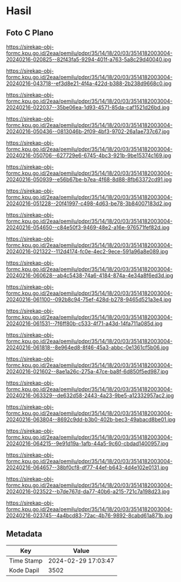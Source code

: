 # Hasil

## Foto C Plano

https://sirekap-obj-formc.kpu.go.id/2eaa/pemilu/pdpr/35/14/18/20/03/3514182003004-20240216-020825--82f43fa5-9294-401f-a763-5a8c29d40040.jpg

https://sirekap-obj-formc.kpu.go.id/2eaa/pemilu/pdpr/35/14/18/20/03/3514182003004-20240216-043718--ef3d8e21-4f4a-422d-b388-2b238d9668c0.jpg

https://sirekap-obj-formc.kpu.go.id/2eaa/pemilu/pdpr/35/14/18/20/03/3514182003004-20240216-022037--35be06ea-1d93-4571-85da-caf1521d26bd.jpg

https://sirekap-obj-formc.kpu.go.id/2eaa/pemilu/pdpr/35/14/18/20/03/3514182003004-20240216-050436--0813046b-2f09-4bf3-9702-26a1ae737c67.jpg

https://sirekap-obj-formc.kpu.go.id/2eaa/pemilu/pdpr/35/14/18/20/03/3514182003004-20240216-050706--627729e6-6745-4bc3-921b-9be15374c169.jpg

https://sirekap-obj-formc.kpu.go.id/2eaa/pemilu/pdpr/35/14/18/20/03/3514182003004-20240216-050939--e56b67be-b7ea-4f68-8d88-8fb63372cd91.jpg

https://sirekap-obj-formc.kpu.go.id/2eaa/pemilu/pdpr/35/14/18/20/03/3514182003004-20240216-051228--20f41997-c498-4d63-be78-3b84007183d2.jpg

https://sirekap-obj-formc.kpu.go.id/2eaa/pemilu/pdpr/35/14/18/20/03/3514182003004-20240216-054650--c84e50f3-9469-48e2-a16e-976571fef82d.jpg

https://sirekap-obj-formc.kpu.go.id/2eaa/pemilu/pdpr/35/14/18/20/03/3514182003004-20240216-021322--112d4174-fc0e-4ec2-9ece-591a96a8e089.jpg

https://sirekap-obj-formc.kpu.go.id/2eaa/pemilu/pdpr/35/14/18/20/03/3514182003004-20240216-060628--ab4c5438-74a6-4184-874a-4e34a8f6ed3d.jpg

https://sirekap-obj-formc.kpu.go.id/2eaa/pemilu/pdpr/35/14/18/20/03/3514182003004-20240216-061100--092b8c94-75ef-428d-b278-9465d521a3e4.jpg

https://sirekap-obj-formc.kpu.go.id/2eaa/pemilu/pdpr/35/14/18/20/03/3514182003004-20240216-061531--7f6ff80b-c533-4f71-a43d-14fa711a085d.jpg

https://sirekap-obj-formc.kpu.go.id/2eaa/pemilu/pdpr/35/14/18/20/03/3514182003004-20240216-061818--8e964ed8-8f46-45a3-abbc-0e1361cf5b06.jpg

https://sirekap-obj-formc.kpu.go.id/2eaa/pemilu/pdpr/35/14/18/20/03/3514182003004-20240216-021602--8ae1a26c-275a-47ce-ba8f-6d850f5ed987.jpg

https://sirekap-obj-formc.kpu.go.id/2eaa/pemilu/pdpr/35/14/18/20/03/3514182003004-20240216-063329--de632d58-2443-4a23-9be5-a12332957ac2.jpg

https://sirekap-obj-formc.kpu.go.id/2eaa/pemilu/pdpr/35/14/18/20/03/3514182003004-20240216-063804--8692c9dd-b3b0-402b-bec3-49abacd8be01.jpg

https://sirekap-obj-formc.kpu.go.id/2eaa/pemilu/pdpr/35/14/18/20/03/3514182003004-20240216-064215--9e91d19a-1afb-44a5-9c60-cbdad1400957.jpg

https://sirekap-obj-formc.kpu.go.id/2eaa/pemilu/pdpr/35/14/18/20/03/3514182003004-20240216-064657--38bf0cf8-df77-44ef-b643-4d4e102e0131.jpg

https://sirekap-obj-formc.kpu.go.id/2eaa/pemilu/pdpr/35/14/18/20/03/3514182003004-20240216-023522--b7de767d-da77-40b6-a215-721c7a198d23.jpg

https://sirekap-obj-formc.kpu.go.id/2eaa/pemilu/pdpr/35/14/18/20/03/3514182003004-20240216-023745--4a4bcd83-72ac-4b76-9892-8cabd61a871b.jpg


## Metadata

| Key        | Value               |
| ---------- | ------------------- |
| Time Stamp | 2024-02-29 17:03:47 |
| Kode Dapil | 3502                |



